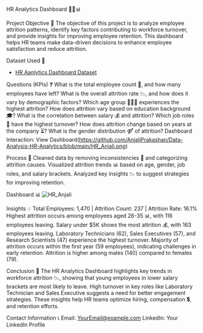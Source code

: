 HR Analytics Dashboard 👨‍💼📊

Project Objective 🎯
The objective of this project is to analyze employee attrition patterns, identify key factors contributing to workforce turnover, and provide insights for improving employee retention. This dashboard helps HR teams make data-driven decisions to enhance employee satisfaction and reduce attrition.

Dataset Used 📂
- [HR Aanlytics Dashboard Dataset](https://github.com/AnjaliPrakashan/Data-Analysis-HR-Analytics/blob/main/HR_Anjali.pbix)

Questions (KPIs) ❓
What is the total employee count 🏢, and how many employees have left?
What is the overall attrition rate 📉, and how does it vary by demographic factors?
Which age group 👶👨‍🦳 experiences the highest attrition?
How does attrition vary based on education background 🎓?
What is the correlation between salary 💰 and attrition?
Which job roles 👔 have the highest turnover?
How does attrition change based on years at the company ⏳?
What is the gender distribution ⚤ of attrition?
Dashboard Interaction: View Dashboard(https://github.com/AnjaliPrakashan/Data-Analysis-HR-Analytics/blob/main/HR_Anjali.png)

Process 🔄
Cleaned data by removing inconsistencies 🧹 and categorizing attrition causes.
Visualized attrition trends 📊 based on age, gender, job roles, and salary brackets.
Analyzed key insights 📉 to suggest strategies for improving retention.

Dashboard 📊
![HR_Anjali](https://github.com/user-attachments/assets/7b2175ab-1d84-4112-89cd-073229831fe1)


Insights 💡
Total Employees: 1,470 | Attrition Count: 237 | Attrition Rate: 16.1%
Highest attrition occurs among employees aged 26-35 📊, with 116 employees leaving.
Salary under $5K shows the most attrition 💰, with 163 employees leaving.
Laboratory Technicians (62), Sales Executives (57), and Research Scientists (47) experience the highest turnover.
Majority of attrition occurs within the first year (59 employees), indicating challenges in early retention.
Attrition is higher among males (140) compared to females (79).

Conclusion 📝
The HR Analytics Dashboard highlights key trends in workforce attrition 📉, showing that young employees in lower salary brackets are most likely to leave. High turnover in key roles like Laboratory Technician and Sales Executive suggests a need for better engagement strategies. These insights help HR teams optimize hiring, compensation 💲, and retention efforts.

Contact Information 📞
Email: YourEmail@example.com
LinkedIn: Your LinkedIn Profile
